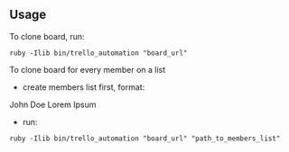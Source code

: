 ## Usage

To clone board, run:

`ruby -Ilib bin/trello_automation "board_url"`

To clone board for every member on a list

* create members list first, format:
 
John Doe <jdoe>
Lorem Ipsum <lipsum>
 
* run:

`ruby -Ilib bin/trello_automation "board_url" "path_to_members_list"`